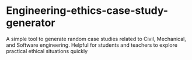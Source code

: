 # Engineering-ethics-case-study-generator
A simple tool to generate random case studies related to Civil, Mechanical, and Software engineering. Helpful for students and teachers to explore practical ethical situations quickly
